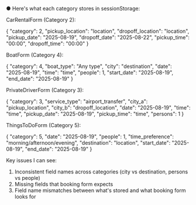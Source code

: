 ● Here's what each category stores in sessionStorage:

  CarRentalForm (Category 2):

  {
    "category": 2,
    "pickup_location": "location",
    "dropoff_location": "location",
    "pickup_date": "2025-08-19",
    "dropoff_date": "2025-08-22",
    "pickup_time": "00:00",
    "dropoff_time": "00:00"
  }

  BoatForm (Category 4):

  {
    "category": 4,
    "boat_type": "Any type",
    "city": "destination",
    "date": "2025-08-19",
    "time": "time",
    "people": 1,
    "start_date": "2025-08-19",
    "end_date": "2025-08-19"
  }

  PrivateDriverForm (Category 3):

  {
    "category": 3,
    "service_type": "airport_transfer",
    "city_a": "pickup_location",
    "city_b": "dropoff_location",
    "date": "2025-08-19",
    "time": "time",
    "pickup_date": "2025-08-19",
    "pickup_time": "time",
    "persons": 1
  }

  ThingsToDoForm (Category 5):

  {
    "category": 5,
    "date": "2025-08-19",
    "people": 1,
    "time_preference": "morning/afternoon/evening",
    "destination": "location",
    "start_date": "2025-08-19",
    "end_date": "2025-08-19"
  }

  Key issues I can see:
  1. Inconsistent field names across categories (city vs destination, persons vs people)
  2. Missing fields that booking form expects
  3. Field name mismatches between what's stored and what booking form looks for